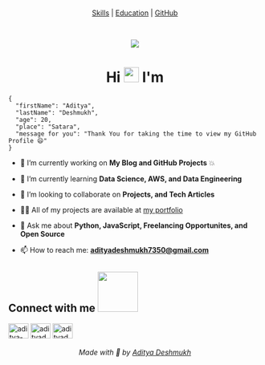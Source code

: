 <br>
<div align="center">

<a color="green" href="SKILLS.html">Skills</a> |
<a href="EDU.html">Education</a> | <a href="GITHUB.html">GitHub</a>

  <br>


</div>

<p align="center">
  <img src="https://github.com/Aditya664/Markdown-Portfolio/blob/main/animation_500_ktbg3xd2-min.gif?raw=true">
</p>

<h1 align="center">Hi <img src = "https://raw.githubusercontent.com/MartinHeinz/MartinHeinz/master/wave.gif" width = 30px> I'm </h1>

```
{
  "firstName": "Aditya",
  "lastName": "Deshmukh",
  "age": 20,
  "place": "Satara",
  "message for you": "Thank You for taking the time to view my GitHub Profile 😄"
}
```

- 🔭 I’m currently working on **My Blog and GitHub Projects** 💥

- 🌱 I’m currently learning **Data Science, AWS, and Data Engineering**

- 👯 I’m looking to collaborate on **Projects, and Tech Articles**

- 👨‍💻 All of my projects are available at [my portfolio](http://aditya664.me/)

- 💬 Ask me about **Python, JavaScript, Freelancing Opportunites, and Open
  Source**

- 📫 How to reach me: **adityadeshmukh7350@gmail.com**

<p align="center">

<h2>Connect with me <img src='https://raw.githubusercontent.com/ShahriarShafin/ShahriarShafin/main/Assets/handshake.gif' width="80px"></h2>

<a href="https://linkedin.com/in/aditya-deshmukh-561a371a8" target="blank"><img align="center" src="https://raw.githubusercontent.com/rahuldkjain/github-profile-readme-generator/master/src/images/icons/Social/linked-in-alt.svg" alt="aditya-deshmukh-561a371a8" height="30" width="40" /></a>
<a href="https://kaggle.com/adityadds" target="blank"><img align="center" src="https://raw.githubusercontent.com/rahuldkjain/github-profile-readme-generator/master/src/images/icons/Social/kaggle.svg" alt="adityadds" height="30" width="40" /></a>
<a href="https://www.hackerrank.com/adityadeshmukh71" target="blank"><img align="center" src="https://raw.githubusercontent.com/rahuldkjain/github-profile-readme-generator/master/src/images/icons/Social/hackerrank.svg" alt="adityadeshmukh71" height="30" width="40" /></a>

</p>
<div align="center">
<h6>Made with 💖 by <a href="https://github.com/Aditya664">Aditya Deshmukh</a></h6>
  </div>
